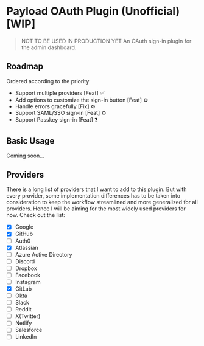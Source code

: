 # Payload OAuth Plugin (Unofficial) [WIP]
> NOT TO BE USED IN PRODUCTION YET
An OAuth sign-in plugin for the admin dashboard.

## Roadmap
Ordered according to the priority

- Support multiple providers [Feat] ✅
- Add options to customize the sign-in button [Feat] ⚙
- Handle errors gracefully [Fix] ⚙
- Support SAML/SSO sign-in [Feat] ⚙
- Support Passkey sign-in [Feat] ❓

## Basic Usage
Coming soon...

## Providers
There is a long list of providers that I want to add to this plugin. But with every provider, some implementation differences has to be taken into consideration to keep the workflow streamlined and more generalized for all providers. Hence I will be aiming for the most widely used providers for now. Check out the list:

- [X] Google
- [X] GitHub
- [ ] Auth0
- [X] Atlassian
- [ ] Azure Active Directory
- [ ] Discord
- [ ] Dropbox
- [ ] Facebook
- [ ] Instagram
- [X] GitLab
- [ ] Okta
- [ ] Slack
- [ ] Reddit
- [ ] X(Twitter)
- [ ] Netlify
- [ ] Salesforce
- [ ] LinkedIn
